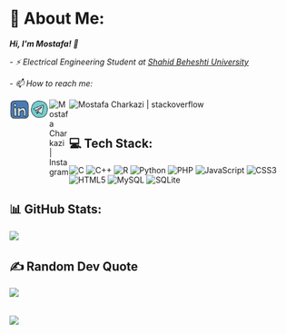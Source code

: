# 💫 About Me:
<p><b><em> Hi, I'm Mostafa! 👋 </em></b></p>
<p><em> - ⚡ Electrical Engineering Student at <a href="https://en.sbu.ac.ir/">Shahid Beheshti University</a> </em></p>
<p><em>- 📫 How to reach me: </em></p>
<a href="https://www.linkedin.com/in/mostafa-charkazi/">
  <img align="left" alt="Mostafa Charkazi | LinkedIn" width="35px" src="https://raw.githubusercontent.com/mostafa-charkazi/mostafa-charkazi/d0454b570724baa7cf2d2bd3b2b5f7306a619698/images/linkedin.svg" />
</a>
<a href="https://t.me/Mostafa_Charkazi/">
  <img align="left" alt="Mostafa Charkazi | Telegram" width="35px" src="https://raw.githubusercontent.com/mostafa-charkazi/mostafa-charkazi/7910b368813aa6a74fc13b298e03f4d8e2ad0af6/images/telegram.svg" />
</a>
<a href="https://instagram.com/_mostafa_charkazi/">
  <img align="left" alt="Mostafa Charkazi | Instagram" width="35px" src="https://upload.wikimedia.org/wikipedia/commons/e/e7/Instagram_logo_2016.svg" />
</a>
<a href="https://stackoverflow.com/users/19817546/">
  <img align="left" alt="Mostafa Charkazi | stackoverflow" height="35px" src="https://stackoverflow.design/assets/img/logos/so/logo-stackoverflow.svg" />
</a>
<br><br>

## 💻 Tech Stack:
![C](https://img.shields.io/badge/c-%2300599C.svg?style=for-the-badge&logo=c&logoColor=white) ![C++](https://img.shields.io/badge/c++-%2300599C.svg?style=for-the-badge&logo=c%2B%2B&logoColor=white) ![R](https://img.shields.io/badge/r-%23276DC3.svg?style=for-the-badge&logo=r&logoColor=white) ![Python](https://img.shields.io/badge/python-3670A0?style=for-the-badge&logo=python&logoColor=ffdd54) ![PHP](https://img.shields.io/badge/php-%23777BB4.svg?style=for-the-badge&logo=php&logoColor=white) ![JavaScript](https://img.shields.io/badge/javascript-%23323330.svg?style=for-the-badge&logo=javascript&logoColor=%23F7DF1E) ![CSS3](https://img.shields.io/badge/css3-%231572B6.svg?style=for-the-badge&logo=css3&logoColor=white) ![HTML5](https://img.shields.io/badge/html5-%23E34F26.svg?style=for-the-badge&logo=html5&logoColor=white) ![MySQL](https://img.shields.io/badge/mysql-%2300000f.svg?style=for-the-badge&logo=mysql&logoColor=white) ![SQLite](https://img.shields.io/badge/sqlite-%2307405e.svg?style=for-the-badge&logo=sqlite&logoColor=white)

## 📊 GitHub Stats:
![](https://github-readme-stats.vercel.app/api/top-langs/?username=mostafa-charkazi&theme=dark&hide_border=false&include_all_commits=false&count_private=false&layout=compact)

## ✍️ Random Dev Quote
![](https://quotes-github-readme.vercel.app/api?type=horizontal&theme=radical)

##
[![](https://visitcount.itsvg.in/api?id=mostafa-charkazi&icon=0&color=0)](https://visitcount.itsvg.in)

<!-- Proudly created with GPRM ( https://gprm.itsvg.in ) -->
